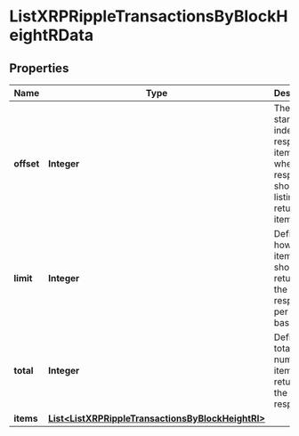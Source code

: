 

# ListXRPRippleTransactionsByBlockHeightRData


## Properties

Name | Type | Description | Notes
------------ | ------------- | ------------- | -------------
**offset** | **Integer** | The starting index of the response items, i.e. where the response should start listing the returned items. | 
**limit** | **Integer** | Defines how many items should be returned in the response per page basis. | 
**total** | **Integer** | Defines the total number of items returned in the response. | 
**items** | [**List&lt;ListXRPRippleTransactionsByBlockHeightRI&gt;**](ListXRPRippleTransactionsByBlockHeightRI.md) |  | 



